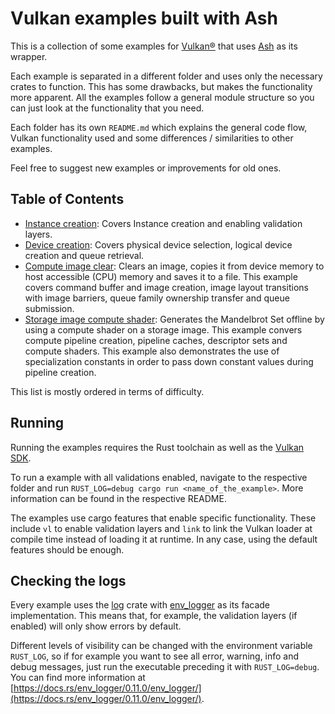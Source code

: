 # Vulkan examples built with Ash

This is a collection of some examples for [Vulkan®](https://www.khronos.org/vulkan/) that uses [Ash](https://github.com/ash-rs/ash) as its wrapper.

Each example is separated in a different folder and uses only the necessary crates to function. This has some drawbacks, but makes the functionality more apparent. All the examples follow a general module structure so you can just look at the functionality that you need.

Each folder has its own `README.md` which explains the general code flow, Vulkan functionality used and some differences / similarities to other examples.

Feel free to suggest new examples or improvements for old ones.

## Table of Contents

- [Instance creation](https://github.com/ZakStar17/ash-by-example/tree/main/instance): Covers Instance creation and enabling validation layers.
- [Device creation](https://github.com/ZakStar17/ash-by-example/tree/main/device): Covers physical device selection, logical device creation and queue retrieval.
- [Compute image clear](https://github.com/ZakStar17/ash-by-example/tree/main/compute_image_clear): Clears an image, copies it from device memory to host accessible (CPU) memory and saves it to a file. This example covers command buffer and image creation, image layout transitions with image barriers, queue family ownership transfer and queue submission.
- [Storage image compute shader](https://github.com/ZakStar17/ash-by-example/tree/main/storage_image_compute_shader): Generates the Mandelbrot Set offline by using a compute shader on a storage image. This example convers compute pipeline creation, pipeline caches, descriptor sets and compute shaders. This example also demonstrates the use of specialization constants in order to pass down constant values during pipeline creation.

This list is mostly ordered in terms of difficulty.

## Running

Running the examples requires the Rust toolchain as well as the [Vulkan SDK](https://www.lunarg.com/vulkan-sdk/).

To run a example with all validations enabled, navigate to the respective folder and run `RUST_LOG=debug cargo run <name_of_the_example>`. More information can be found in the respective README.

The examples use cargo features that enable specific functionality. These include `vl` to enable validation layers and `link` to link the Vulkan loader at compile time instead of loading it at runtime. In any case, using the default features should be enough.

## Checking the logs

Every example uses the [log](https://github.com/rust-lang/log) crate with [env_logger](https://docs.rs/env_logger/latest/env_logger/) as its facade implementation. This means that, for example, the validation layers (if enabled) will only show errors by default.

Different levels of visibility can be changed with the environment variable `RUST_LOG`, so if
for example you want to see all error, warning, info and debug messages, just run the executable preceding
it with `RUST_LOG=debug`. You can find more information at [https://docs.rs/env_logger/0.11.0/env_logger/](https://docs.rs/env_logger/0.11.0/env_logger/).
